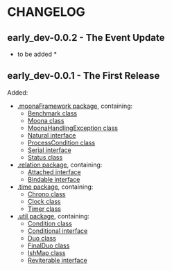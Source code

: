 # CHANGELOG

## early_dev-0.0.2 - The Event Update

* to be added *

## early_dev-0.0.1 - The First Release
Added:
* [.moonaFramework package](https://github.com/anOsuPlayer/Moona/wiki/.moonaFramework), containing:
  * [Benchmark class](https://github.com/anOsuPlayer/Moona/wiki/Benchmark)
  * [Moona class](https://github.com/anOsuPlayer/Moona/wiki/Moona)
  * [MoonaHandlingException class](https://github.com/anOsuPlayer/Moona/wiki/MoonaHandlingException)
  * [Natural interface](https://github.com/anOsuPlayer/Moona/wiki/Natural)
  * [ProcessCondition class](https://github.com/anOsuPlayer/Moona/wiki/ProcessCondition)
  * [Serial interface](https://github.com/anOsuPlayer/Moona/wiki/Serial)
  * [Status class](https://github.com/anOsuPlayer/Moona/wiki/Status)
* [.relation package](https://github.com/anOsuPlayer/Moona/wiki/.relation), containing:
  * [Attached interface](https://github.com/anOsuPlayer/Moona/wiki/Attached)
  * [Bindable interface](https://github.com/anOsuPlayer/Moona/wiki/Bindable)
* [.time package](https://github.com/anOsuPlayer/Moona/wiki/.time), containing:
  * [Chrono class](https://github.com/anOsuPlayer/Moona/wiki/Chrono)
  * [Clock class](https://github.com/anOsuPlayer/Moona/wiki/Clock)
  * [Timer class](https://github.com/anOsuPlayer/Moona/wiki/Timer)
* [.util package](https://github.com/anOsuPlayer/Moona/wiki/.util), containing:
  * [Condition class](https://github.com/anOsuPlayer/Moona/wiki/Condition)
  * [Conditional interface](https://github.com/anOsuPlayer/Moona/wiki/Conditional)
  * [Duo class](https://github.com/anOsuPlayer/Moona/wiki/Duo)
  * [FinalDuo class](https://github.com/anOsuPlayer/Moona/wiki/FinalDuo)
  * [IshMap class](https://github.com/anOsuPlayer/Moona/wiki/IshMap)
  * [Reviterable interface](https://github.com/anOsuPlayer/Moona/wiki/Reviterable)

